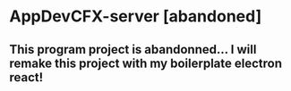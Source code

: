 # AppDevCFX-server [abandoned]

## This program project is abandonned... I will remake this project with my boilerplate electron react!
